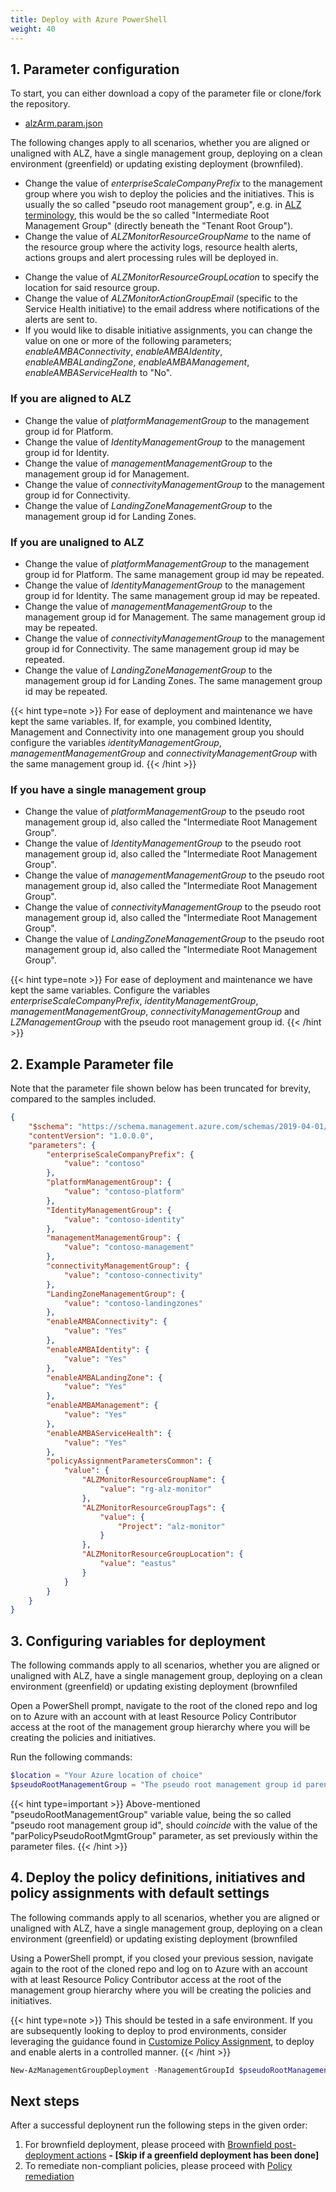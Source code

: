```yaml
---
title: Deploy with Azure PowerShell
weight: 40
---
```


## 1. Parameter configuration

To start, you can either download a copy of the parameter file or clone/fork the repository.

- [alzArm.param.json](https://github.com/azure/azure-monitor-baseline-alerts/blob/main/patterns/alz/alzArm.param.json)

The following changes apply to all scenarios, whether you are aligned or unaligned with ALZ, have a single management group, deploying on a clean environment (greenfield) or updating existing deployment (brownfiled).

- Change the value of _enterpriseScaleCompanyPrefix_ to the management group where you wish to deploy the policies and the initiatives. This is usually the so called "pseudo root management group", e.g. in [ALZ terminology](https://learn.microsoft.com/azure/cloud-adoption-framework/ready/landing-zone/design-area/resource-org-management-groups), this would be the so called "Intermediate Root Management Group" (directly beneath the "Tenant Root Group").
- Change the value of _ALZMonitorResourceGroupName_ to the name of the resource group where the activity logs, resource health alerts, actions groups and alert processing rules will be deployed in.
<!--
- Change the value of _ALZMonitorResourceGroupTags_ to specify the tags to be added to said resource group.
-->
- Change the value of _ALZMonitorResourceGroupLocation_ to specify the location for said resource group.
- Change the value of _ALZMonitorActionGroupEmail_ (specific to the Service Health initiative) to the email address where notifications of the alerts are sent to.
- If you would like to disable initiative assignments, you can change the value on one or more of the following parameters; _enableAMBAConnectivity_, _enableAMBAIdentity_, _enableAMBALandingZone_, _enableAMBAManagement_, _enableAMBAServiceHealth_ to "No".

### If you are aligned to ALZ

- Change the value of _platformManagementGroup_ to the management group id for Platform.
- Change the value of _IdentityManagementGroup_ to the management group id for Identity.
- Change the value of _managementManagementGroup_ to the management group id for Management.
- Change the value of _connectivityManagementGroup_ to the management group id for Connectivity.
- Change the value of _LandingZoneManagementGroup_ to the management group id for Landing Zones.

### If you are unaligned to ALZ

- Change the value of _platformManagementGroup_ to the management group id for Platform. The same management group id may be repeated.
- Change the value of _IdentityManagementGroup_ to the management group id for Identity. The same management group id may be repeated.
- Change the value of _managementManagementGroup_ to the management group id for Management. The same management group id may be repeated.
- Change the value of _connectivityManagementGroup_ to the management group id for Connectivity. The same management group id may be repeated.
- Change the value of _LandingZoneManagementGroup_ to the management group id for Landing Zones. The same management group id may be repeated.

{{< hint type=note >}}
For ease of deployment and maintenance we have kept the same variables. If, for example, you combined Identity, Management and Connectivity into one management group you should configure the variables _identityManagementGroup_, _managementManagementGroup_ and _connectivityManagementGroup_ with the same management group id.
{{< /hint >}}

### If you have a single management group

- Change the value of _platformManagementGroup_ to the pseudo root management group id, also called the "Intermediate Root Management Group".
- Change the value of _IdentityManagementGroup_ to the pseudo root management group id, also called the "Intermediate Root Management Group".
- Change the value of _managementManagementGroup_ to the pseudo root management group id, also called the "Intermediate Root Management Group".
- Change the value of _connectivityManagementGroup_ to the pseudo root management group id, also called the "Intermediate Root Management Group".
- Change the value of _LandingZoneManagementGroup_ to the pseudo root management group id, also called the "Intermediate Root Management Group".

{{< hint type=note >}}
For ease of deployment and maintenance we have kept the same variables. Configure the variables _enterpriseScaleCompanyPrefix_, _identityManagementGroup_, _managementManagementGroup_, _connectivityManagementGroup_ and _LZManagementGroup_ with the pseudo root management group id.
{{< /hint >}}

## 2. Example Parameter file

Note that the parameter file shown below has been truncated for brevity, compared to the samples included.

```json
{
    "$schema": "https://schema.management.azure.com/schemas/2019-04-01/deploymentParameters.json#",
    "contentVersion": "1.0.0.0",
    "parameters": {
        "enterpriseScaleCompanyPrefix": {
            "value": "contoso"
        },
        "platformManagementGroup": {
            "value": "contoso-platform"
        },
        "IdentityManagementGroup": {
            "value": "contoso-identity"
        },
        "managementManagementGroup": {
            "value": "contoso-management"
        },
        "connectivityManagementGroup": {
            "value": "contoso-connectivity"
        },
        "LandingZoneManagementGroup": {
            "value": "contoso-landingzones"
        },
        "enableAMBAConnectivity": {
            "value": "Yes"
        },
        "enableAMBAIdentity": {
            "value": "Yes"
        },
        "enableAMBALandingZone": {
            "value": "Yes"
        },
        "enableAMBAManagement": {
            "value": "Yes"
        },
        "enableAMBAServiceHealth": {
            "value": "Yes"
        },
        "policyAssignmentParametersCommon": {
            "value": {
                "ALZMonitorResourceGroupName": {
                    "value": "rg-alz-monitor"
                },
                "ALZMonitorResourceGroupTags": {
                    "value": {
                        "Project": "alz-monitor"
                    }
                },
                "ALZMonitorResourceGroupLocation": {
                    "value": "eastus"
                }
            }
        }
    }
}
```

## 3. Configuring variables for deployment

The following commands apply to all scenarios, whether you are aligned or unaligned with ALZ, have a single management group, deploying on a clean environment (greenfield) or updating existing deployment (brownfiled

Open a PowerShell prompt, navigate to the root of the cloned repo and log on to Azure with an account with at least Resource Policy Contributor access at the root of the management group hierarchy where you will be creating the policies and initiatives.

Run the following commands:

```powershell
$location = "Your Azure location of choice"
$pseudoRootManagementGroup = "The pseudo root management group id parenting the identity, management and connectivity management groups"
```

{{< hint type=important >}}
Above-mentioned "pseudoRootManagementGroup" variable value, being the so called "pseudo root management group id", should _coincide_ with the value of the "parPolicyPseudoRootMgmtGroup" parameter, as set previously within the parameter files.
{{< /hint >}}

## 4. Deploy the policy definitions, initiatives and policy assignments with default settings

The following commands apply to all scenarios, whether you are aligned or unaligned with ALZ, have a single management group, deploying on a clean environment (greenfield) or updating existing deployment (brownfiled

Using a PowerShell prompt, if you closed your previous session, navigate again to the root of the cloned repo and log on to Azure with an account with at least Resource Policy Contributor access at the root of the management group hierarchy where you will be creating the policies and initiatives.

{{< hint type=note >}}
This should be tested in a safe environment. If you are subsequently looking to deploy to prod environments, consider leveraging the guidance found in [Customize Policy Assignment](../Customize-Policy-Assignment), to deploy and enable alerts in a controlled manner.
{{< /hint >}}

```powershell
New-AzManagementGroupDeployment -ManagementGroupId $pseudoRootManagementGroup -Location $location -TemplateUri "https://raw.githubusercontent.com/Azure/azure-monitor-baseline-alerts/main/patterns/alz/alzArm.json" -TemplateParameterFile ".\patterns\alz\alzArm.param.json"
```

## Next steps

After a successful deploynent run the following steps in the given order:

1. For brownfield deployment, please proceed with [Brownfield post-deployment actions](../Post-Brownfield-Deployment.md) **- [Skip if a greenfield deployment has been done]**
2. To remediate non-compliant policies, please proceed with [Policy remediation](../Remediate-Policies)
